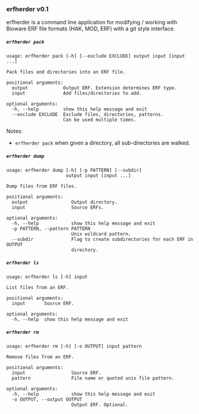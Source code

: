 ### erfherder v0.1

erfherder is a command line application for modifying / working with
Bioware ERF file formats (HAK, MOD, ERF) with a git style interface.

##### `erfherder pack`

```
usage: erfherder pack [-h] [--exclude EXCLUDE] output input [input ...]

Pack files and directories into an ERF file.

positional arguments:
  output             Output ERF. Extension determines ERF type.
  input              Add files/directories to add.

optional arguments:
  -h, --help         show this help message and exit
  --exclude EXCLUDE  Exclude files, directories, patterns.
                     Can be used multiple times.
```

Notes:
* `erfherder pack` when given a directory, all sub-directories are walked.


##### `erfherder dump`

```
usage: erfherder dump [-h] [-p PATTERN] [--subdir]
                      output input [input ...]

Dump files from ERF files.

positional arguments:
  output                Output directory.
  input                 Source ERFs.

optional arguments:
  -h, --help            show this help message and exit
  -p PATTERN, --pattern PATTERN
                        Unix wildcard pattern.
  --subdir              Flag to create subdirectories for each ERF in OUTPUT
                        directory.
```

##### `erfherder ls`

```
usage: erfherder ls [-h] input

List files from an ERF.

positional arguments:
  input       Source ERF.

optional arguments:
  -h, --help  show this help message and exit
```

##### `erfherder rm`

```
usage: erfherder rm [-h] [-o OUTPUT] input pattern

Remove files from an ERF.

positional arguments:
  input                 Source ERF.
  pattern               File name or quoted unix file pattern.

optional arguments:
  -h, --help            show this help message and exit
  -o OUTPUT, --output OUTPUT
                        Output ERF. Optional.
```
